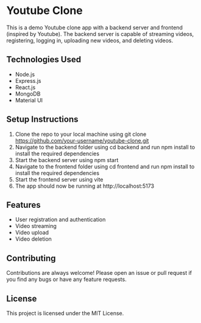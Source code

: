 # Youtube Clone

This is a demo Youtube clone app with a backend server and frontend (inspired by Youtube). The backend server is capable of streaming videos, registering, logging in, uploading new videos, and deleting videos.

## Technologies Used

<ul>
  <li>Node.js</li>
  <li>Express.js</li>
  <li>React.js</li>
  <li>MongoDB</li>
  <li>Material UI</li>
</ul>

## Setup Instructions
1. Clone the repo to your local machine using git clone https://github.com/your-username/youtube-clone.git
2. Navigate to the backend folder using cd backend and run npm install to install the required dependencies
3. Start the backend server using npm start
4. Navigate to the frontend folder using cd frontend and run npm install to install the required dependencies
5. Start the frontend server using vite
6. The app should now be running at http://localhost:5173

## Features
- User registration and authentication
- Video streaming
- Video upload
- Video deletion

## Contributing

Contributions are always welcome! Please open an issue or pull request if you find any bugs or have any feature requests.

## License
This project is licensed under the MIT License.
  
